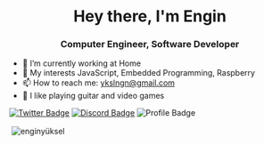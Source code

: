 <h1 align="center">Hey there, I'm Engin</h1>
<h3 align="center">Computer Engineer, Software Developer</h3>


- 🔭 I’m currently working at Home
- 💬 My interests JavaScript, Embedded Programming, Raspberry
- 📫 How to reach me: <ykslngn@gmail.com>
- 🎸 I like playing guitar and video games

[![Twitter Badge](https://img.shields.io/badge/-dracorllll-blue?style=flat-square&logo=Twitter&logoColor=white&link=https://www.twitter.com/dracorllll/)](https://www.twitter.com/dracorllll/)
[![Discord Badge](https://img.shields.io/discord/291991546901823488?label=Discord)](https://discord.gg/WBFxs6c)
![Profile Badge](https://komarev.com/ghpvc/?username=dracorlll&label=Profile%20views&color=0e75b6&style=flat)

<p>&nbsp;<img align="center" src="https://github-readme-stats.vercel.app/api?username=dracorl&show_icons=true&locale=en" alt="enginyüksel" /></p>
